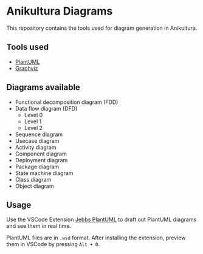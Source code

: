 # Anikultura Diagrams

This repository contains the tools used for diagram generation in Anikultura.

## Tools used

- [PlantUML](https://plantuml.com/)
- [Graphviz](https://graphviz.org/)

## Diagrams available

- Functional decomposition diagram (FDD)
- Data flow diagram (DFD)
  - Level 0
  - Level 1
  - Level 2
- Sequence diagram
- Usecase diagram
- Activity diagram
- Component diagram
- Deployment diagram
- Package diagram
- State machine diagram
- Class diagram
- Object diagram

## Usage

Use the VSCode Extension [Jebbs PlantUML](https://marketplace.visualstudio.com/items?itemName=jebbs.plantuml) to draft out PlantUML diagrams and see them in real time.

PlantUML files are in `.wsd` format. After installing the extension, preview them in VSCode by pressing `Alt + D`.
